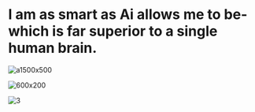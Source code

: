

# I am as smart as Ai allows me to be- which is far superior to a single human brain. 


![a1500x500](https://github.com/user-attachments/assets/b76d2b1b-d314-4dce-85f2-b5869673db7d)



![600x200](https://github.com/user-attachments/assets/62c9ad92-0790-459d-858d-c7c0afd57b26)




![3](https://github.com/user-attachments/assets/79f4dd90-f660-4e79-b979-f9885e9368d5)








